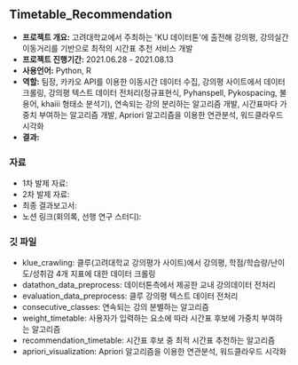 ## Timetable_Recommendation
- <b>프로젝트 개요:</b> 고려대학교에서 주최하는 'KU 데이터톤'에 출전해 강의평, 강의실간 이동거리를 기반으로 최적의 시간표 추천 서비스 개발
- <b>프로젝트 진행기간:</b> 2021.06.28 - 2021.08.13
- <b>사용언어:</b> Python, R
- <b>역할:</b> 팀장, 카카오 API를 이용한 이동시간 데이터 수집, 강의평 사이트에서 데이터 크롤링, 강의평 텍스트 데이터 전처리(정규표현식, Pyhanspell, Pykospacing, 불용어, khaiii 형태소 분석기), 연속되는 강의 분리하는 알고리즘 개발, 시간표마다 가중치 부여하는 알고리즘 개발, Apriori 알고리즘을 이용한 연관분석, 워드클라우드 시각화
- <b>결과:</b> 

### 자료
- 1차 발제 자료:
- 2차 발제 자료:
- 최종 결과보고서:
- 노션 링크(회의록, 선행 연구 스터디):


### 깃 파일
- klue_crawling: 클루(고려대학교 강의평가 사이트)에서 강의평, 학점/학습량/난이도/성취감 4개 지표에 대한 데이터 크롤링
- datathon_data_preprocess: 데이터톤측에서 제공한 교내 강의데이터 전처리
- evaluation_data_preprocess: 클루 강의평 텍스트 데이터 전처리
- consecutive_classes: 연속되는 강의 분별하는 알고리즘
- weight_timetable: 사용자가 입력하는 요소에 따라 시간표 후보에 가중치 부여하는 알고리즘
- recommendation_timetable: 시간표 후보 중 최적 시간표 추천하는 알고리즘
- apriori_visualization: Apriori 알고리즘을 이용한 연관분석, 워드클라우드 시각화
